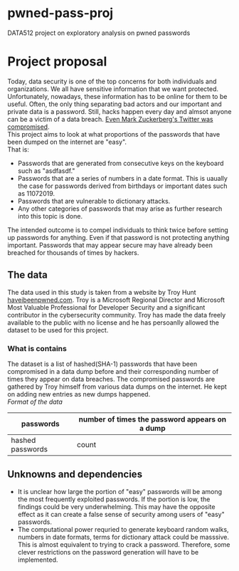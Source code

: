 # pwned-pass-proj
DATA512 project on exploratory analysis on pwned passwords

# Project proposal
Today, data security is one of the top concerns for both individuals and organizations. We all have sensitive information that we want protected. Unfortunately, nowadays, these information has to be online for them to be useful. Often, the only thing separating bad actors and our important and private data is a password. Still, hacks happen every day and almsot anyone can be a victim of a data breach. [Even Mark Zuckerberg's Twitter was compromised](https://www.theguardian.com/technology/2016/jun/06/mark-zuckerberg-hacked-on-twitter-and-pinterest).  
This project aims to look at what proportions of the passwords that have been dumped on the internet are "easy".  
That is:
- Passwords that are generated from consecutive keys on the keyboard such as "asdfasdf."
- Passwords that are a series of numbers in a date format. This is uaually the case for passwords derived from birthdays or important dates such as 11072019.
- Passwords that are vulnerable to dictionary attacks.
- Any other categories of passwords that may arise as further research into this topic is done.

The intended outcome is to compel individuals to think twice before setting up passwords for anything. Even if that password is not protecting anything important. Passwords that may appear secure may have already been breached for thousands of times by hackers.

## The data
The data used in this study is taken from a website by Troy Hunt [haveibeenpwned.com](https://haveibeenpwned.com/Passwords). Troy is a  Microsoft Regional Director and Microsoft Most Valuable Professional for Developer Security and a significant contributor in the cybersecurity community. Troy has made the data freely available to the public with no license and he has persoanlly allowed the dataset to be used for this project.

### What is contains
The dataset is a list of hashed(SHA-1) passwords that have been compromised in a data dump before and their corresponding number of times they appear on data breaches. The compromised passwords are gathered by Troy himself from various data dumps on the internet. He kept on adding new entries as new dumps happened.  
_Format of the data_ 

|passwords|number of times the password appears on a dump|
|----|----|
|hashed passwords|count|

## Unknowns and dependencies
- It is unclear how large the portion of "easy" passwords will be among the most frequently exploited passwords. If the portion is low, the findings could be very underwhelming. This may have the opposite effect as it can create a false sense of security among users of "easy" passwords.
- The computational power requried to generate keyboard random walks, numbers in date formats, terms for dictionary attack could be masssive. This is almost equivalent to trying to crack a password. Therefore, some clever restrictions on the password generation will have to be implemented.
